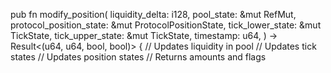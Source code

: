 pub fn modify_position(
    liquidity_delta: i128,
    pool_state: &mut RefMut<PoolState>,
    protocol_position_state: &mut ProtocolPositionState,
    tick_lower_state: &mut TickState,
    tick_upper_state: &mut TickState,
    timestamp: u64,
) -> Result<(u64, u64, bool, bool)> {
    // Updates liquidity in pool
    // Updates tick states
    // Updates position states
    // Returns amounts and flags